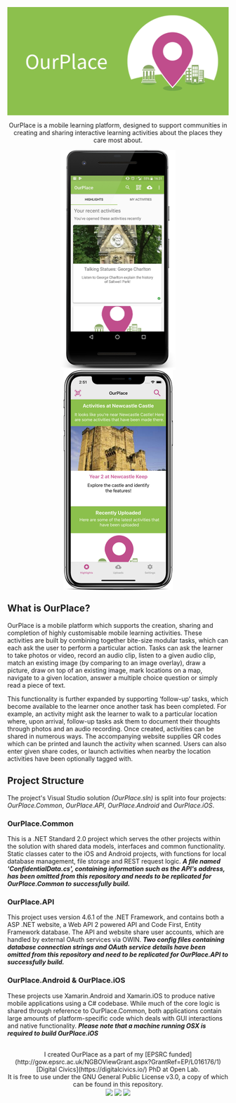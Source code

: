 <p align="center">
	<img src="https://raw.githubusercontent.com/GSDan/OurPlace/master/Media/StoreBanner.png" width="800" align="center">
</p>

<p align="center">
	OurPlace is a mobile learning platform, designed to support communities in creating and sharing interactive learning activities about the places they care most about.
</p>

<p align="center">
	<img src="https://raw.githubusercontent.com/GSDan/OurPlace/master/Media/screenshotDevice.png" height="500" align="center">
	<img src="https://raw.githubusercontent.com/GSDan/OurPlace/master/Media/iphonexspacegrey_portrait.png" height="500" align="center">
</p>

## What is OurPlace?
OurPlace is a mobile platform which supports the creation, sharing and completion of highly customisable mobile learning activities. These activities are built by combining together bite-size modular tasks, which can each ask the user to perform a particular action. Tasks can ask the learner to take photos or video, record an audio clip, listen to a given audio clip, match an existing image (by comparing to an image overlay), draw a picture, draw on top of an existing image, mark locations on a map, navigate to a given location, answer a multiple choice question or simply read a piece of text.

This functionality is further expanded by supporting ‘follow-up’ tasks, which become available to the learner once another task has been completed. For example, an activity might ask the learner to walk to a particular location where, upon arrival, follow-up tasks ask them to document their thoughts through photos and an audio recording.	Once created, activities can be shared in numerous ways. The accompanying website supplies QR codes which can be printed and launch the activity when scanned. Users can also enter given share codes, or launch activities when nearby the location activities have been optionally tagged with.

## Project Structure
The project's Visual Studio solution *(OurPlace.sln)* is split into four projects: *OurPlace.Common*, *OurPlace.API*, *OurPlace.Android* and *OurPlace.iOS*.

### OurPlace.Common
This is a .NET Standard 2.0 project which serves the other projects within the solution with shared data models, interfaces and common functionality. Static classes cater to the iOS and Android projects, with functions for local database management, file storage and REST request logic.
***A file named 'ConfidentialData.cs', containing information such as the API's address, has been omitted from this repository and needs to be replicated for OurPlace.Common to successfully build.***

### OurPlace.API
This project uses version 4.6.1 of the .NET Framework, and contains both a ASP .NET website, a Web API 2 powered API and Code First, Entity Framework database. The API and website share user accounts, which are handled by external OAuth services via OWIN.
***Two config files containing database connection strings and OAuth service details have been omitted from this repository and need to be replicated for OurPlace.API to successfully build.***

### OurPlace.Android & OurPlace.iOS
These projects use Xamarin.Android and Xamarin.iOS to produce native mobile applications using a C# codebase. While much of the core logic is shared through reference to OurPlace.Common, both applications contain large amounts of platform-specific code which deals with GUI interactions and native functionality.
***Please note that a machine running OSX is required to build OurPlace.iOS***

<p align="center">
<br>
I created OurPlace as a part of my [EPSRC funded](http://gow.epsrc.ac.uk/NGBOViewGrant.aspx?GrantRef=EP/L016176/1) [Digital Civics](https://digitalcivics.io/) PhD at Open Lab.<br>It is free to use under the GNU General Public License v3.0, a copy of which can be found in this repository.
<br>
	<img src="http://s3.amazonaws.com/libapps/accounts/21667/images/epsrc-lowres.jpg" height="100" align="center">
	<img src="http://indigomultimedia.com/wp-content/uploads/2016/11/dc-dark.svg" height="150" align="center">
	<img src="http://www.collectionsdivetwmuseums.org.uk/img/logos/ncl-light.jpeg" height="100" align="center">
</p>
